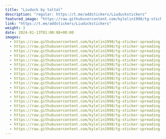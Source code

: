 ```yaml
---
title: "Liuduck by taltal"
description: "regular: https://t.me/addstickers/Liuduckstickers"
featured_image: "https://raw.githubusercontent.com/kylelin1998/tg-sticker-spreading-worldwide-images/main/img/cd1e9aa9-e545-46cc-9b93-bbe15e88fbaf.jpg"
link: "https://t.me/addstickers/Liuduckstickers"
weight: 3
date: 2024-01-13T01:00:08+08:00
images:
  - https://raw.githubusercontent.com/kylelin1998/tg-sticker-spreading-worldwide-images/main/img/cd1e9aa9-e545-46cc-9b93-bbe15e88fbaf.jpg
  - https://raw.githubusercontent.com/kylelin1998/tg-sticker-spreading-worldwide-images/main/img/d4c810ec-d7cd-4409-a2b1-3e0edfb999cb.jpg
  - https://raw.githubusercontent.com/kylelin1998/tg-sticker-spreading-worldwide-images/main/img/fdcabd3e-197c-4f1f-956f-e55349d2716b.jpg
  - https://raw.githubusercontent.com/kylelin1998/tg-sticker-spreading-worldwide-images/main/img/be7f7073-6e6b-4c21-89d4-6c114d4a09b7.jpg
  - https://raw.githubusercontent.com/kylelin1998/tg-sticker-spreading-worldwide-images/main/img/e531656c-c95f-4180-a619-569e0db3c467.jpg
  - https://raw.githubusercontent.com/kylelin1998/tg-sticker-spreading-worldwide-images/main/img/389d93e9-8f02-468e-a5b1-8f47db1c9424.jpg
  - https://raw.githubusercontent.com/kylelin1998/tg-sticker-spreading-worldwide-images/main/img/de107e19-c35f-4ab7-a9f8-bc716d4936a0.jpg
  - https://raw.githubusercontent.com/kylelin1998/tg-sticker-spreading-worldwide-images/main/img/0e155fed-c534-42d8-8fa1-3ffc6932e177.jpg
  - https://raw.githubusercontent.com/kylelin1998/tg-sticker-spreading-worldwide-images/main/img/6ba9626c-9e68-46fc-b4f2-90adbb3cba6e.jpg
  - https://raw.githubusercontent.com/kylelin1998/tg-sticker-spreading-worldwide-images/main/img/23c4fd18-a14b-4e90-8777-818c38431c36.jpg
  - https://raw.githubusercontent.com/kylelin1998/tg-sticker-spreading-worldwide-images/main/img/615dc233-4b73-41b2-8ae5-e251e9f1a605.jpg
  - https://raw.githubusercontent.com/kylelin1998/tg-sticker-spreading-worldwide-images/main/img/d4ffb6f5-89d9-4275-b1f6-e657eb87017e.jpg
  - https://raw.githubusercontent.com/kylelin1998/tg-sticker-spreading-worldwide-images/main/img/d65aa6be-326d-4740-809c-93131ff19d10.jpg
  - https://raw.githubusercontent.com/kylelin1998/tg-sticker-spreading-worldwide-images/main/img/0c904fd4-36c0-4995-b088-a144a4f69b49.jpg
  - https://raw.githubusercontent.com/kylelin1998/tg-sticker-spreading-worldwide-images/main/img/b2b5ec27-ee0e-49dd-b1c6-021d36a7e577.jpg
  - https://raw.githubusercontent.com/kylelin1998/tg-sticker-spreading-worldwide-images/main/img/917f3a21-f28b-4328-a79c-7cb8cbef481e.jpg
  - https://raw.githubusercontent.com/kylelin1998/tg-sticker-spreading-worldwide-images/main/img/66c6e10d-f0cd-4ef0-9ff6-2f9a8780e4c3.jpg
  - https://raw.githubusercontent.com/kylelin1998/tg-sticker-spreading-worldwide-images/main/img/81a77a85-a500-4cf4-8c67-dfb5f76c3fb3.jpg
  - https://raw.githubusercontent.com/kylelin1998/tg-sticker-spreading-worldwide-images/main/img/0f8e6da9-bcf4-4eb1-9a36-5b8ab9649c3b.jpg
  - https://raw.githubusercontent.com/kylelin1998/tg-sticker-spreading-worldwide-images/main/img/451fbe2c-b1f7-45af-ae28-81e53210cc75.jpg
---
```

